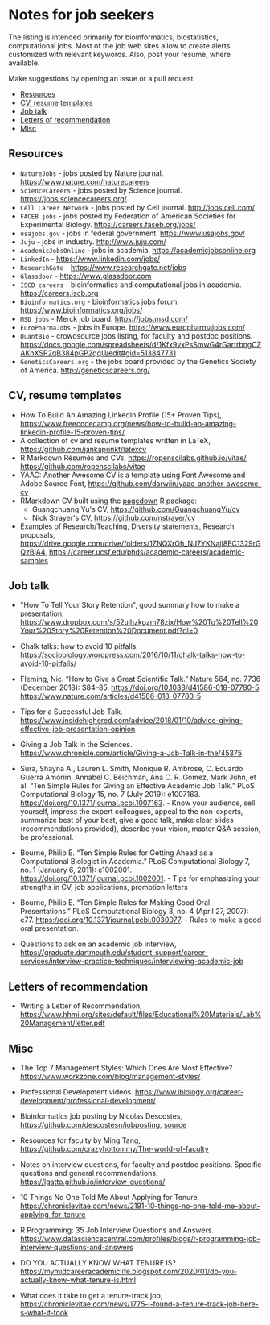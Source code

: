 # Notes for job seekers 

The listing is intended primarily for bioinformatics, biostatistics, computational jobs. Most of the job web sites allow to create alerts customized with relevant keywords. Also, post your resume, where available.

Make suggestions by opening an issue or a pull request.

* [Resources](#resources)
* [CV, resume templates](#cv-resume-templates)
* [Job talk](#job-talk)
* [Letters of recommendation](#letters-of-recommendation)
* [Misc](#misc)

## Resources

- `NatureJobs` - jobs posted by Nature journal. https://www.nature.com/naturecareers
- `ScienceCareers` - jobs posted by Science journal. https://jobs.sciencecareers.org/
- `Cell Career Network` - jobs posted by Cell journal. http://jobs.cell.com/
- `FACEB jobs` - jobs posted by Federation of American Societies for Experimental Biology. https://careers.faseb.org/jobs/
- `usajobs.gov` - jobs in federal government. https://www.usajobs.gov/
- `Juju` - jobs in industry. http://www.juju.com/
- `AcademicJobsOnline` - jobs in academia. https://academicjobsonline.org
- `LinkedIn` - https://www.linkedin.com/jobs/
- `ResearchGate` - https://www.researchgate.net/jobs
- `Glassdoor` - https://www.glassdoor.com
- `ISCB careers` - bioinformatics and computational jobs in academia. https://careers.iscb.org
- `Bioinformatics.org` - bioinformatics jobs forum. https://www.bioinformatics.org/jobs/
- `MSD jobs` - Merck job board. https://jobs.msd.com/
- `EuroPharmaJobs` - jobs in Europe. https://www.europharmajobs.com/
- `QuantBio` - crowdsource jobs listing, for faculty and postdoc positions. https://docs.google.com/spreadsheets/d/1Kfx9yxPsSmwG4rGartrbngCZAKnXSP2qB384pGP2qqU/edit#gid=513847731
- `GeneticsCareers.org` - the jobs board provided by the Genetics Society of America. http://geneticscareers.org/

## CV, resume templates

- How To Build An Amazing LinkedIn Profile (15+ Proven Tips), https://www.freecodecamp.org/news/how-to-build-an-amazing-linkedin-profile-15-proven-tips/
- A collection of cv and resume templates written in LaTeX, https://github.com/jankapunkt/latexcv
- R Markdown Résumés and CVs, https://ropenscilabs.github.io/vitae/, https://github.com/ropenscilabs/vitae
- YAAC: Another Awesome CV is a template using Font Awesome and Adobe Source Font, https://github.com/darwiin/yaac-another-awesome-cv
- RMarkdown CV built using the [pagedown](https://pagedown.rbind.io/) R package:
    - Guangchuang Yu's CV, https://github.com/GuangchuangYu/cv
    - Nick Strayer's CV, https://github.com/nstrayer/cv
- Examples of Research/Teaching, Diversity statements, Research proposals, https://drive.google.com/drive/folders/1ZNQXrOh_NJ7YKNajI8EC1329rGQzBjA4, https://career.ucsf.edu/phds/academic-careers/academic-samples



## Job talk

- "How To Tell Your Story Retention", good summary how to make a presentation, https://www.dropbox.com/s/52ulhzkgzm78zix/How%20To%20Tell%20Your%20Story%20Retention%20Document.pdf?dl=0

- Chalk talks: how to avoid 10 pitfalls, https://sociobiology.wordpress.com/2016/10/11/chalk-talks-how-to-avoid-10-pitfalls/

- Fleming, Nic. “How to Give a Great Scientific Talk.” Nature 564, no. 7736 (December 2018): S84–85. https://doi.org/10.1038/d41586-018-07780-5. https://www.nature.com/articles/d41586-018-07780-5

- Tips for a Successful Job Talk. https://www.insidehighered.com/advice/2018/01/10/advice-giving-effective-job-presentation-opinion

- Giving a Job Talk in the Sciences. https://www.chronicle.com/article/Giving-a-Job-Talk-in-the/45375

- Sura, Shayna A., Lauren L. Smith, Monique R. Ambrose, C. Eduardo Guerra Amorim, Annabel C. Beichman, Ana C. R. Gomez, Mark Juhn, et al. “Ten Simple Rules for Giving an Effective Academic Job Talk.” PLoS Computational Biology 15, no. 7 (July 2019): e1007163. https://doi.org/10.1371/journal.pcbi.1007163. - Know your audience, sell yourself, impress the expert colleagues, appeal to the non-experts, summarize best of your best, give a good talk, make clear slides (recommendations provided), describe your vision, master Q&A session, be professional.

 - Bourne, Philip E. “Ten Simple Rules for Getting Ahead as a Computational Biologist in Academia.” PLoS Computational Biology 7, no. 1 (January 6, 2011): e1002001. https://doi.org/10.1371/journal.pcbi.1002001. - Tips for emphasizing your strengths in CV, job applications, promotion letters

- Bourne, Philip E. “Ten Simple Rules for Making Good Oral Presentations.” PLoS Computational Biology 3, no. 4 (April 27, 2007): e77. https://doi.org/10.1371/journal.pcbi.0030077. - Rules to make a good oral presentation.

- Questions to ask on an academic job interview, https://graduate.dartmouth.edu/student-support/career-services/interview-practice-techniques/interviewing-academic-job


## Letters of recommendation

- Writing a Letter of Recommendation, https://www.hhmi.org/sites/default/files/Educational%20Materials/Lab%20Management/letter.pdf

## Misc

- The Top 7 Management Styles: Which Ones Are Most Effective? https://www.workzone.com/blog/management-styles/

- Professional Development videos. https://www.ibiology.org/career-development/professional-development/

- Bioinformatics job posting by Nicolas Descostes, https://github.com/descostesn/jobposting, [source](https://twitter.com/NDescostes/status/1165973907716890624?s=03)

- Resources for faculty by Ming Tang, https://github.com/crazyhottommy/The-world-of-faculty

- Notes on interview questions, for faculty and postdoc positions. Specific questions and general recommendations. https://lgatto.github.io/interview-questions/

- 10 Things No One Told Me About Applying for Tenure, https://chroniclevitae.com/news/2191-10-things-no-one-told-me-about-applying-for-tenure

- R Programming: 35 Job Interview Questions and Answers. https://www.datasciencecentral.com/profiles/blogs/r-programming-job-interview-questions-and-answers

- DO YOU ACTUALLY KNOW WHAT TENURE IS? https://mymidcareeracademiclife.blogspot.com/2020/01/do-you-actually-know-what-tenure-is.html

- What does it take to get a tenure-track job, https://chroniclevitae.com/news/1775-i-found-a-tenure-track-job-here-s-what-it-took